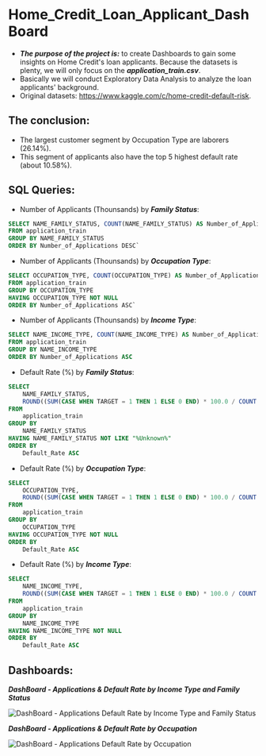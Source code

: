# Home_Credit_Loan_Applicant_DashBoard  
- ***The purpose of the project is:*** to create Dashboards to gain some insights on Home Credit's loan applicants. Because the datasets is plenty, we will only focus on the ***application_train.csv***.   
- Basically we will conduct Exploratory Data Analysis to analyze the loan applicants' background.
- Original datasets: https://www.kaggle.com/c/home-credit-default-risk.

## The conclusion:
- The largest customer segment by Occupation Type are laborers (26.14%). 
- This segment of applicants also have the top 5 highest default rate (about 10.58%).

## SQL Queries:  

- Number of Applicants (Thounsands) by ***Family Status***:  
```SQL
SELECT NAME_FAMILY_STATUS, COUNT(NAME_FAMILY_STATUS) AS Number_of_Applications
FROM application_train
GROUP BY NAME_FAMILY_STATUS
ORDER BY Number_of_Applications DESC`
```

- Number of Applicants (Thounsands) by ***Occupation Type***:  
```SQL
SELECT OCCUPATION_TYPE, COUNT(OCCUPATION_TYPE) AS Number_of_Applications
FROM application_train  
GROUP BY OCCUPATION_TYPE  
HAVING OCCUPATION_TYPE NOT NULL  
ORDER BY Number_of_Applications ASC`
```

- Number of Applicants (Thounsands) by ***Income Type***:  
```SQL
SELECT NAME_INCOME_TYPE, COUNT(NAME_INCOME_TYPE) AS Number_of_Applications
FROM application_train
GROUP BY NAME_INCOME_TYPE
ORDER BY Number_of_Applications ASC
```

- Default Rate (%) by ***Family Status***:  
```SQL
SELECT
    NAME_FAMILY_STATUS,
    ROUND((SUM(CASE WHEN TARGET = 1 THEN 1 ELSE 0 END) * 100.0 / COUNT(NAME_FAMILY_STATUS)), 2) AS Default_Rate
FROM
    application_train
GROUP BY
    NAME_FAMILY_STATUS
HAVING NAME_FAMILY_STATUS NOT LIKE "%Unknown%"
ORDER BY 
	Default_Rate ASC
```

- Default Rate (%) by ***Occupation Type***:  
```SQL
SELECT
    OCCUPATION_TYPE,
    ROUND((SUM(CASE WHEN TARGET = 1 THEN 1 ELSE 0 END) * 100.0 / COUNT(OCCUPATION_TYPE)), 2) AS Default_Rate
FROM
    application_train
GROUP BY
    OCCUPATION_TYPE
HAVING OCCUPATION_TYPE NOT NULL
ORDER BY 
	Default_Rate ASC
```

- Default Rate (%) by ***Income Type***:  
```SQL
SELECT
    NAME_INCOME_TYPE,
    ROUND((SUM(CASE WHEN TARGET = 1 THEN 1 ELSE 0 END) * 100.0 / COUNT(NAME_INCOME_TYPE)), 2) AS Default_Rate
FROM
    application_train
GROUP BY
    NAME_INCOME_TYPE
HAVING NAME_INCOME_TYPE NOT NULL
ORDER BY 
	Default_Rate ASC
```

## Dashboards:  
***DashBoard - Applications & Default Rate by Income Type and Family Status***  

![DashBoard - Applications   Default Rate by Income Type and Family Status](https://github.com/DannyQN123/Home_Credit_Loan_App_DashBoard/assets/107457149/7e17c709-6d69-4cde-9af1-00592f41111e)

***DashBoard - Applications & Default Rate by Occupation***  

![DashBoard - Applications   Default Rate by Occupation](https://github.com/DannyQN123/Home_Credit_Loan_App_DashBoard/assets/107457149/9344daa0-bb58-470c-a9a1-9081b6a2987d)
